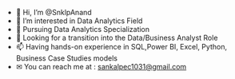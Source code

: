 - 👋 Hi, I’m @SnklpAnand
- 👀 I’m interested in Data Analytics Field
- 🌱 Pursuing Data Analytics Specialization 
- 💞️ Looking for a transition into the Data/Business Analyst Role
- 📫 Having hands-on experience in SQL,Power BI, Excel, Python, Business Case Studies models
- ✉  You can reach me at : sankalpec1031@gmail.com

<!---
SnklpAnand/SnklpAnand is a ✨ special ✨ repository because its `README.md` (this file) appears on your GitHub profile.
You can click the Preview link to take a look at your changes.
--->
